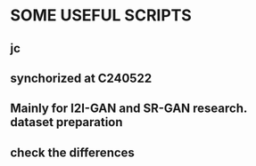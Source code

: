 # SOME USEFUL SCRIPTS
## jc
## synchorized at C240522
## Mainly for I2I-GAN and SR-GAN research. dataset preparation

## check the differences

 
